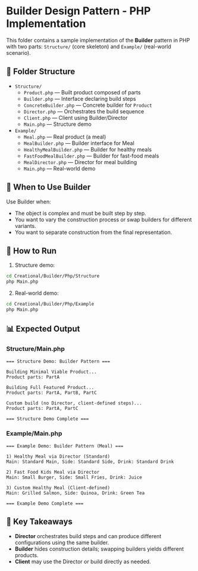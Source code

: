 # Builder Design Pattern - PHP Implementation

This folder contains a sample implementation of the **Builder** pattern in PHP with two parts: `Structure/` (core skeleton) and `Example/` (real-world scenario).

## 📁 Folder Structure

- `Structure/`
  - `Product.php` — Built product composed of parts
  - `Builder.php` — Interface declaring build steps
  - `ConcreteBuilder.php` — Concrete builder for `Product`
  - `Director.php` — Orchestrates the build sequence
  - `Client.php` — Client using Builder/Director
  - `Main.php` — Structure demo
- `Example/`
  - `Meal.php` — Real product (a meal)
  - `MealBuilder.php` — Builder interface for Meal
  - `HealthyMealBuilder.php` — Builder for healthy meals
  - `FastFoodMealBuilder.php` — Builder for fast-food meals
  - `MealDirector.php` — Director for meal building
  - `Main.php` — Real-world demo

## 🎯 When to Use Builder

Use Builder when:
- The object is complex and must be built step by step.
- You want to vary the construction process or swap builders for different variants.
- You want to separate construction from the final representation.

## 🚀 How to Run

1) Structure demo:
```bash
cd Creational/Builder/Php/Structure
php Main.php
```

2) Real-world demo:
```bash
cd Creational/Builder/Php/Example
php Main.php
```

## 📊 Expected Output

### Structure/Main.php
```
=== Structure Demo: Builder Pattern ===

Building Minimal Viable Product...
Product parts: PartA

Building Full Featured Product...
Product parts: PartA, PartB, PartC

Custom build (no Director, client-defined steps)...
Product parts: PartA, PartC

=== Structure Demo Complete ===
```

### Example/Main.php
```
=== Example Demo: Builder Pattern (Meal) ===

1) Healthy Meal via Director (Standard)
Main: Standard Main, Side: Standard Side, Drink: Standard Drink

2) Fast Food Kids Meal via Director
Main: Small Burger, Side: Small Fries, Drink: Juice

3) Custom Healthy Meal (Client-defined)
Main: Grilled Salmon, Side: Quinoa, Drink: Green Tea

=== Example Demo Complete ===
```

## 🧠 Key Takeaways

- **Director** orchestrates build steps and can produce different configurations using the same builder.
- **Builder** hides construction details; swapping builders yields different products.
- **Client** may use the Director or build directly as needed.


